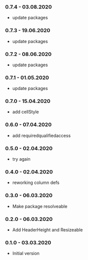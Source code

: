 ### 0.7.4 - 03.08.2020
* update packages
### 0.7.3 - 19.06.2020
* update packages
### 0.7.2 - 08.06.2020
* update packages
### 0.7.1 - 01.05.2020
* update packages
### 0.7.0 - 15.04.2020
* add cellStyle
### 0.6.0 - 07.04.2020
* add requiredqualifiedaccess
### 0.5.0 - 02.04.2020
* try again
### 0.4.0 - 02.04.2020
* reworking column defs
### 0.3.0 - 06.03.2020
* Make package resolveable
### 0.2.0 - 06.03.2020
* Add HeaderHeight and Resizeable
### 0.1.0 - 03.03.2020
* Initial version
